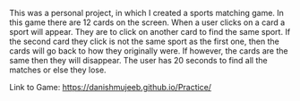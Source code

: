 This was a personal project, in which I created a sports matching game. In this game there are 12 cards on the screen. When a user clicks on a card a sport will appear. They are to click on another card to find the same sport. If the second card they click is not the same sport as the first one, then the cards will go back to how they originally were. If however, the cards are the same then they will disappear. The user has 20 seconds to find all the matches or else they lose.

Link to Game: https://danishmujeeb.github.io/Practice/
